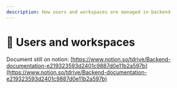 ```yaml
---
description: How users and workspaces are managed in backend
---
```


# 👥 Users and workspaces
<!-- TODO[NOT UP TO DATE] -->
Document still on notion: [https://www.notion.so/tdrive/Backend-documentation-e219323593d2401c9887d0e11b2a597b](https://www.notion.so/tdrive/Backend-documentation-e219323593d2401c9887d0e11b2a597b)
